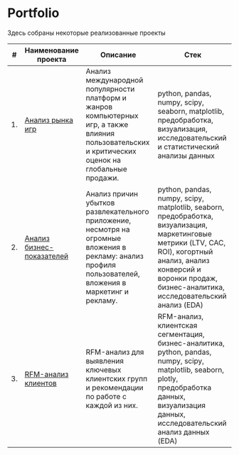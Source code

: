 # Portfolio

Здесь собраны некоторые реализованные проекты

| #    | Наименование проекта                | Описание                                                     | Стек                                                         |
| ---- | ------------------------------------------------------------ | ------------------------------------------------------------ | ------------------------------------------------------------ |
| 1.   | [Анализ рынка игр](https://github.com/NatalyZyr/data_projects/tree/master/GamesAnalysis) | Анализ международной популярности платформ и жанров компьютерных игр, а также влияния пользовательских и критических оценок на глобальные продажи. | python, pandas, numpy, scipy, seaborn, matplotlib, предобработка, визуализация, исследовательский и статистический анализы данных      |
| 2.   | [Анализ бизнес-показателей](https://github.com/NatalyZyr/data_projects/tree/master/BusinessPerformanceAnalysis) | Анализ причин убытков развлекательного приложение, несмотря на огромные вложения в рекламу: анализ профиля пользователей, вложения в маркетинг и рекламу. | python, pandas, numpy, scipy, matplotlib, seaborn, предобработка, визуализация, маркетинговые метрики (LTV, CAC, ROI), когортный анализ, анализ конверсий и воронки продаж, бизнес-аналитика, исследовательский анализ (EDA)       |
| 3.   | [RFM-анализ клиентов](https://github.com/NatalyZyr/data_projects/blob/master/RFM_analysis) | RFM-анализ для выявления ключевых клиентских групп и рекомендации по работе с каждой из них. | RFM-анализ, клиентская сегментация, бизнес-аналитика, python, pandas, numpy, scipy, matplotlib, seaborn, plotly, предобработка данных, визуализация данных, исследовательский анализ данных (EDA)    